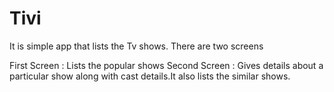 # Tivi

It is simple app that lists the Tv shows.
There are two screens

First Screen : Lists the popular shows
Second Screen : Gives details about a particular show along with cast details.It also lists the similar shows.
